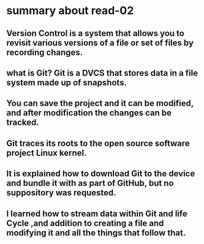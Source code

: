 
# summary about read-02



## Version Control is a system that allows you to revisit various versions of a file or set of files by recording changes.

## what is Git? Git is a DVCS that stores data in a file system made up of snapshots.

## You can save the project and it can be modified, and after modification the changes can be tracked.

## Git traces its roots to the open source software project Linux kernel.

## It is explained how to download Git to the device and bundle it with  as part of GitHub, but no suppository was requested.

## I learned how to stream data within Git and life Cycle ,and addition to creating a file and modifying it and all the things that follow that.